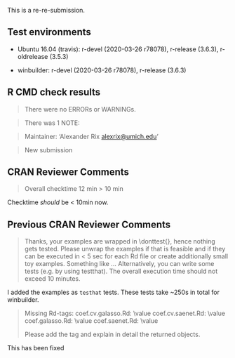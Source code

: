 This is a re-re-submission.

## Test environments
* Ubuntu 16.04 (travis): r-devel (2020-03-26 r78078), r-release (3.6.3), r-oldrelease (3.5.3)

* winbuilder: r-devel (2020-03-26 r78078), r-release (3.6.3)

## R CMD check results
> There were no ERRORs or WARNINGs.

> There was 1 NOTE:

> Maintainer: ‘Alexander Rix <alexrix@umich.edu>’

> New submission

## CRAN Reviewer Comments

> Overall checktime 12 min > 10 min

Checktime _should_  be < 10min now.

## Previous CRAN Reviewer Comments

> Thanks, your examples are wrapped in \donttest{}, hence nothing gets
> tested. Please unwrap the examples if that is feasible and if they can
> be executed in < 5 sec for each Rd file or create additionally small toy
> examples. Something like ... Alternatively, you can write some tests
> (e.g. by using testthat). The overall execution time should not exceed 10 minutes.

I added the examples as `testhat` tests. These tests take ~250s in total for
winbuilder.

> Missing Rd-tags:
>      coef.cv.galasso.Rd: \value
>      coef.cv.saenet.Rd: \value
>      coef.galasso.Rd: \value
>      coef.saenet.Rd: \value
>
> Please add the tag and explain in detail the returned objects.

This has been fixed
